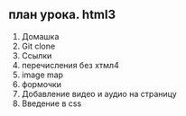 ## план урока. html3

1. Домашка
2. Git clone
3. Ссылки
4. перечисления без хтмл4
5. image map
6. формочки
7. Добавление видео и аудио на страницу
8. Введение в css